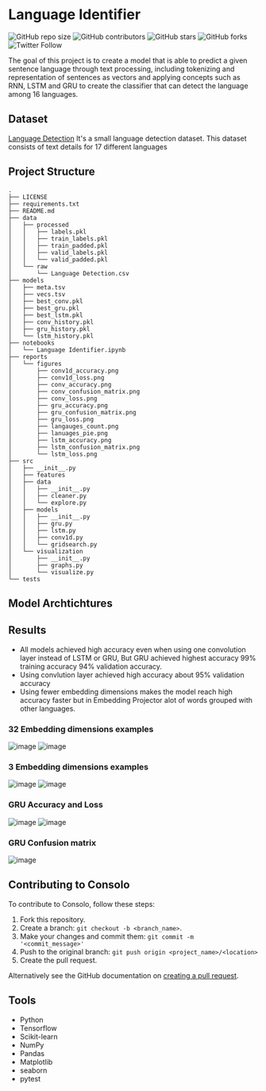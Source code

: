 # Language Identifier
![GitHub repo size](https://img.shields.io/github/repo-size/hossamasaad/Language-Identifier)
![GitHub contributors](https://img.shields.io/github/contributors/hossamasaad/Language-Identifier)
![GitHub stars](https://img.shields.io/github/stars/hossamasaad/Language-Identifier?style=social)
![GitHub forks](https://img.shields.io/github/forks/hossamasaad/Language-Identifier?style=social)
![Twitter Follow](https://img.shields.io/twitter/follow/hossamasaad10?style=social)

The goal of this project is to create a model that is able to predict a given sentence language through text processing,  including tokenizing and representation of sentences as vectors and applying concepts such as RNN, LSTM and GRU to create the classifier that can detect the language among 16 languages.

## Dataset
[Language Detection](https://www.kaggle.com/basilb2s/language-detection) It's a small language detection dataset. This dataset consists of text details for 17 different languages

## Project Structure
```
.
├── LICENSE
├── requirements.txt
├── README.md
├── data
│   ├── processed
│   │   ├── labels.pkl
│   │   ├── train_labels.pkl
│   │   ├── train_padded.pkl
│   │   ├── valid_labels.pkl
│   │   └── valid_padded.pkl
│   └── raw
│       └── Language Detection.csv
├── models
│   ├── meta.tsv
│   ├── vecs.tsv
│   ├── best_conv.pkl
│   ├── best_gru.pkl
│   ├── best_lstm.pkl
│   ├── conv_history.pkl
│   ├── gru_history.pkl
│   └── lstm_history.pkl
├── notebooks
│   └── Language Identifier.ipynb
├── reports
│   └── figures
│       ├── conv1d_accuracy.png
│       ├── conv1d_loss.png
│       ├── conv_accuracy.png
│       ├── conv_confusion_matrix.png
│       ├── conv_loss.png
│       ├── gru_accuracy.png
│       ├── gru_confusion_matrix.png
│       ├── gru_loss.png
│       ├── langauges_count.png
│       ├── lanuages_pie.png
│       ├── lstm_accuracy.png
│       ├── lstm_confusion_matrix.png
│       └── lstm_loss.png
├── src
│   ├── __init__.py
│   ├── features
│   ├── data
│   │   ├── __init__.py
│   │   ├── cleaner.py
│   │   └── explore.py
│   ├── models
│   │   ├── __init__.py
│   │   ├── gru.py
│   │   ├── lstm.py
│   │   ├── conv1d.py
│   │   └── gridsearch.py
│   └── visualization
│       ├── __init__.py
│       ├── graphs.py
│       └── visualize.py
└── tests
```

## Model Archtichtures


## Results
- All models achieved high accuracy even when using one convolution layer instead of LSTM or GRU, But GRU achieved highest accuracy 99% training accuracy 94% validation accuracy.
- Using convlution layer achieved high accuracy about 95% validation accuracy  
- Using fewer embedding dimensions makes the model reach high accuracy faster but in Embedding Projector alot of words grouped with other languages.

### 32 Embedding dimensions examples

![image](https://user-images.githubusercontent.com/40635600/154850829-83a647c9-cb9f-4309-a70f-30b56f2aa672.png)
![image](https://user-images.githubusercontent.com/40635600/154850851-52c50dba-9e70-43ce-94fb-71d0b78e587f.png)

### 3 Embedding dimensions examples

![image](https://user-images.githubusercontent.com/40635600/154851278-204897f7-b175-49ad-bc5a-1de80b4c0118.png)
![image](https://user-images.githubusercontent.com/40635600/154851317-3983482c-8d54-41b2-8240-ab300c5c75f9.png)

### GRU Accuracy and Loss
![image](https://user-images.githubusercontent.com/40635600/154859735-b9300311-36d6-4111-aeab-ed85f4bb2c6c.png) ![image](https://user-images.githubusercontent.com/40635600/154859778-71eaa682-e989-47c7-9559-f893f3fd7136.png)


### GRU Confusion matrix
![image](https://user-images.githubusercontent.com/40635600/154859743-0e2b42d9-d673-47ab-824f-c2952582663c.png)


## Contributing to Consolo
<!--- If your README is long or you have some specific process or steps you want contributors to follow, consider creating a separate CONTRIBUTING.md file--->
To contribute to Consolo, follow these steps:

1. Fork this repository.
2. Create a branch: `git checkout -b <branch_name>`.
3. Make your changes and commit them: `git commit -m '<commit_message>'`
4. Push to the original branch: `git push origin <project_name>/<location>`
5. Create the pull request.

Alternatively see the GitHub documentation on [creating a pull request](https://help.github.com/en/github/collaborating-with-issues-and-pull-requests/creating-a-pull-request).



## Tools
- Python
- Tensorflow
- Scikit-learn
- NumPy
- Pandas
- Matplotlib
- seaborn
- pytest
